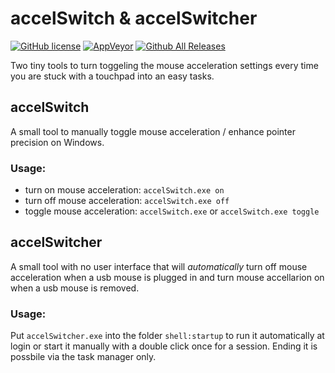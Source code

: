 # accelSwitch & accelSwitcher
[![GitHub license](https://img.shields.io/github/license/jan-glx/accelswitch.svg)](LICENSE)
[![AppVeyor](https://img.shields.io/appveyor/ci/jan-glx/accelswitch.svg)](https://ci.appveyor.com/project/jan-glx/accelswitch)
[![Github All Releases](https://img.shields.io/github/downloads/jan-glx/accelswitch/total.svg)](https://github.com/jan-glx/accelSwitch/releases/latest)

Two tiny tools to turn toggeling the mouse acceleration settings every time you are stuck with a touchpad into an easy tasks.
## accelSwitch
A small tool to manually toggle mouse acceleration / enhance pointer precision on Windows.
### Usage:

- turn on  mouse acceleration:  ````accelSwitch.exe on````     
- turn off  mouse acceleration: ````accelSwitch.exe off````   
- toggle   mouse acceleration: ````accelSwitch.exe```` or ````accelSwitch.exe toggle````

## accelSwitcher
A small tool with no user interface that will *automatically* turn off mouse acceleration when a usb mouse is plugged in and turn mouse accellarion on when a usb mouse is removed. 
### Usage:
Put ````accelSwitcher.exe```` into the folder ````shell:startup```` to run it automatically at login or start it manually with a double click once for a session. Ending it is possbile via the task manager only.
